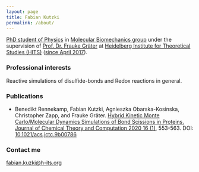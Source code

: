 ```yaml
---
layout: page
title: Fabian Kutzki
permalink: /about/
---
```


[PhD student of Physics](https://www.h-its.org/people/fabian-kutzki/) in [Molecular Biomechanics group](https://www.h-its.org/research/mbm/) under the supervision of [Prof. Dr. Frauke Gräter](https://www.h-its.org/people/prof-dr-frauke-grater/) at [Heidelberg Institute for Theoretical Studies (HITS)](https://www.h-its.org/) ([since April 2017](https://www.h-its.org/2017/04/11/welcome-fabian/)).

### Professional interests

Reactive simulations of disulfide-bonds and Redox reactions in general.

### Publications

- Benedikt Rennekamp, Fabian Kutzki, Agnieszka Obarska-Kosinska, Christopher Zapp, and Frauke Gräter. [Hybrid Kinetic Monte Carlo/Molecular Dynamics Simulations of Bond Scissions in Proteins.](https://pubs.acs.org/doi/abs/10.1021/acs.jctc.9b00786) [Journal of Chemical Theory and Computation 2020 16 (1)](https://pubs.acs.org/toc/jctcce/16/1), 553-563. DOI: [10.1021/acs.jctc.9b00786](https://www.doi.org/10.1021/acs.jctc.9b00786)

### Contact me

[fabian.kuzki@h-its.org](mailto:fabian.kuzki@h-its.org)
